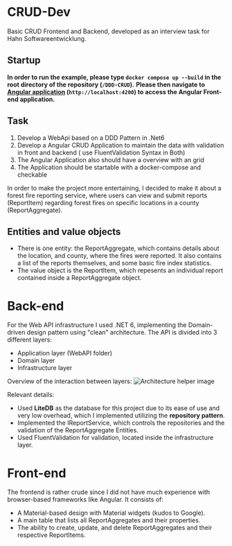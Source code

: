 # CRUD-Dev

Basic CRUD Frontend and Backend, developed as an interview task for Hahn Softwareentwicklung.

## Startup

**__In order to run the example, please type ```docker compose up --build``` in the root directory of the repository (```/DDD-CRUD```).__**
**__Please then navigate to [Angular application](http://localhost:4200/) (```http://localhost:4200```) to access the Angular Front-end application.__**

## Task

1. Develop a WebApi based on a DDD Pattern in .Net6
2. Develop a Angular CRUD Application to maintain the data with validation in front and backend ( use FluentValidation Syntax in Both)
3. The Angular Application also should have a overview with an grid
4. The Application should be startable with a docker-compose and checkable

In order to make the project more entertaining, I decided to make it about a forest fire reporting service, where users can view and submit reports (ReportItem) regarding forest fires on specific locations in a county (ReportAggregate).

## Entities and value objects

- There is one entity: the ReportAggregate, which contains details about the location, and county, where the fires were reported. It also contains a list of the reports themselves, and some basic fire index statistics.
- The value object is the ReportItem, which repesents an individual report contained inside a ReportAggregate object.

# Back-end

For the Web API infrastructure I used .NET 6, implementing the Domain-driven design pattern using "clean" architecture.
The API is divided into 3 different layers:
- Application layer (WebAPI folder)
- Domain layer
- Infrastructure layer

Overview of the interaction between layers:
![Architecture helper image](https://learn.microsoft.com/en-us/dotnet/architecture/microservices/microservice-ddd-cqrs-patterns/media/ddd-oriented-microservice/ddd-service-layer-dependencies.png)

Relevant details:
- Used **LiteDB** as the database for this project due to its ease of use and very low overhead, which I implemented utilizing the **repository pattern**.
- Implemented the IReportService, which controls the repositories and the validation of the ReportAggregate Entities.
- Used FluentValidation for validation, located inside the infrastructure layer.

# Front-end

The frontend is rather crude since I did not have much experience with browser-based frameworks like Angular.
It consists of:
- A Material-based design with Material widgets (kudos to Google).
- A main table that lists all ReportAggregates and their properties.
- The ability to create, update, and delete ReportAggregates and their respective ReportItems.



